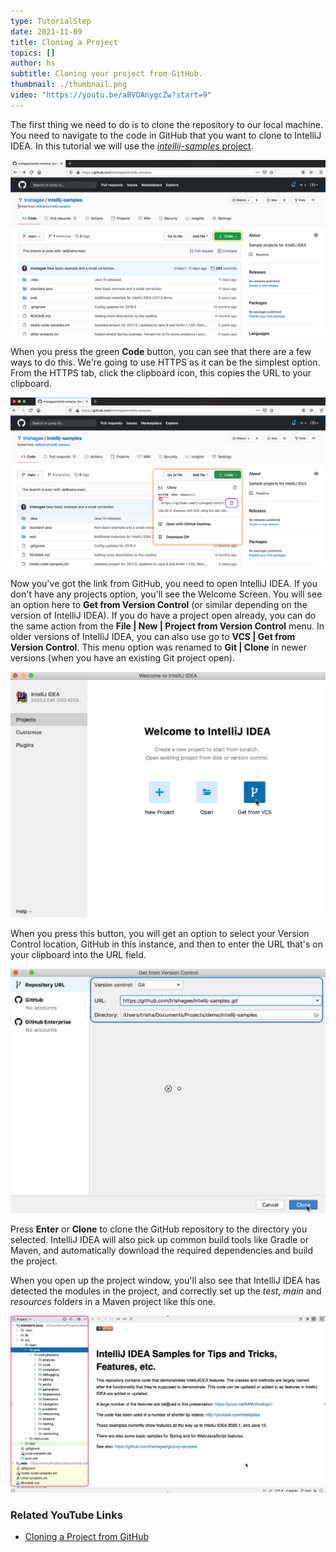 ```yaml
---
type: TutorialStep
date: 2021-11-09
title: Cloning a Project
topics: []
author: hs
subtitle: Cloning your project from GitHub.
thumbnail: ./thumbnail.png
video: "https://youtu.be/aBVOAnygcZw?start=9"
---
```


The first thing we need to do is to clone the repository to our local machine. You need to navigate to the code in GitHub that you want to clone to IntelliJ IDEA. In this tutorial we will use the [_intellij-samples_ project](https://github.com/JetBrains/intellij-samples).

![IntelliJ IDEA GitHub Repository](github-project.png)

When you press the green **Code** button, you can see that there are a few ways to do this. We're going to use HTTPS as it can be the simplest option. From the HTTPS tab, click the clipboard icon, this copies the URL to your clipboard.

![GitHub Clone with HTTPS](github-clone-https.png)

Now you've got the link from GitHub, you need to open IntelliJ IDEA. If you don't have any projects option, you'll see the Welcome Screen. You will see an option here to **Get from Version Control** (or similar depending on the version of IntelliJ IDEA). If you do have a project open already, you can do the same action from the **File | New | Project from Version Control** menu. In older versions of IntelliJ IDEA, you can also use go to **VCS | Get from Version Control**. This menu option was renamed to **Git | Clone** in newer versions (when you have an existing Git project open).

![Get from Version Control in IntelliJ IDEA](intellij-clone-button.png)

When you press this button, you will get an option to select your Version Control location, GitHub in this instance, and then to enter the URL that's on your clipboard into the URL field.

![GitHub Clone Dialog](github-clone-dialog.png)

Press **Enter** or **Clone** to clone the GitHub repository to the directory you selected. IntelliJ IDEA will also pick up common build tools like Gradle or Maven, and automatically download the required dependencies and build the project.

When you open up the project window, you'll also see that IntelliJ IDEA has detected the modules in the project, and correctly set up the _test_, _main_ and _resources_ folders in a Maven project like this one.

![Project Window](project-window.png)

### Related YouTube Links

- [Cloning a Project from GitHub](https://www.youtube.com/watch?v=aBVOAnygcZw)
